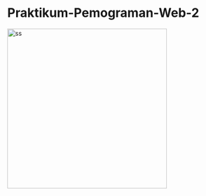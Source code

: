 # Praktikum-Pemograman-Web-2

<img width="364" alt="ss" src="https://user-images.githubusercontent.com/127073979/224444725-6132eeac-aba7-49ae-b9b0-77c79c5c894e.png">
